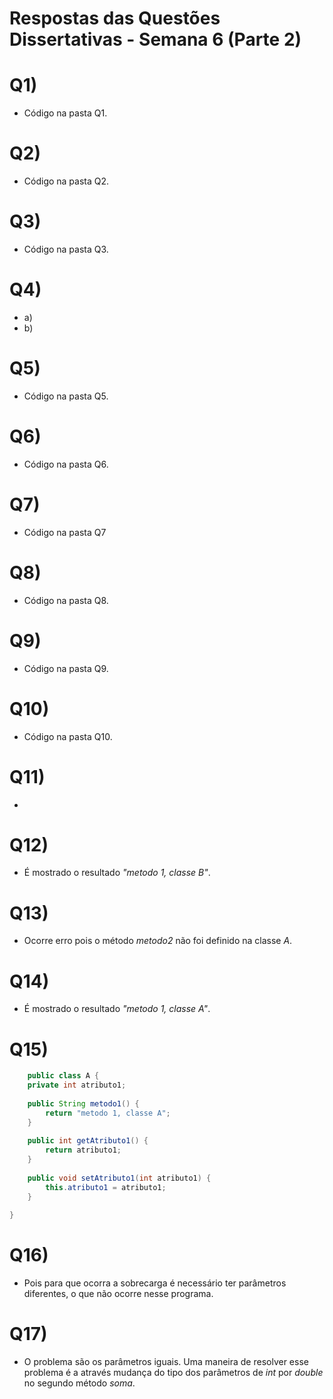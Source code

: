 # Respostas das Questões Dissertativas - Semana 6 (Parte 2)

# Q1)
- Código na pasta Q1.

# Q2)
- Código na pasta Q2.

# Q3)
- Código na pasta Q3.

# Q4)
- a)
- b)

# Q5)
- Código na pasta Q5.

# Q6)
- Código na pasta Q6.

# Q7)
- Código na pasta Q7

# Q8)
- Código na pasta Q8.

# Q9)
- Código na pasta Q9.

# Q10)
- Código na pasta Q10.

# Q11)
- 

# Q12)
- É mostrado o resultado *"metodo 1, classe B"*.

# Q13)
- Ocorre erro pois o método *metodo2* não foi definido na classe *A*.

# Q14)
- É mostrado o resultado *"metodo 1, classe A"*.

# Q15)
```java
	public class A {
	private int atributo1;
	
	public String metodo1() {
		return "metodo 1, classe A";
	}
	
	public int getAtributo1() {
		return atributo1;
	}
	
	public void setAtributo1(int atributo1) {
		this.atributo1 = atributo1;
	}
	
}
```

# Q16)
- Pois para que ocorra a sobrecarga é necessário ter parâmetros diferentes, o que não ocorre nesse programa. 

# Q17)
- O problema são os parâmetros iguais. Uma maneira de resolver esse problema é a através mudança do tipo dos parâmetros de *int* por *double* no segundo método *soma*.
